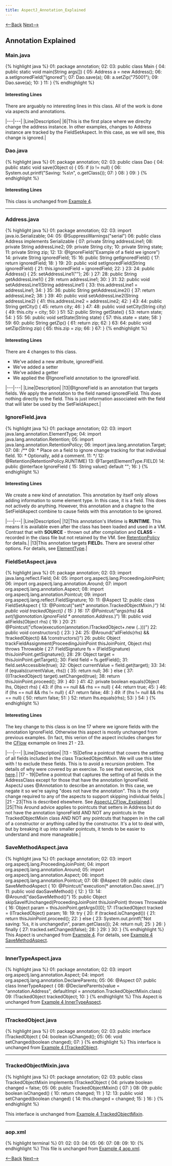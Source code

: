 ```yaml
---
title: AspectJ_Annotation_Explained
---
```

[<--Back](AspectJ_Annotation_Thinking) [Next-->](AspectJ_Annotation_Exercises)

## Annotation Explained
### Main.java
{% highlight java %}
01: package annotation;
02: 
03: public class Main {
04:     public static void main(String args[]) {
05:         Address a = new Address();
06:         a.setIgnoredField("Ignored");
07:         Dao.save(a);
08:         a.setZip("75001");
09:         Dao.save(a);
10:     }
11: }
{% endhighlight %}
#### Interesting Lines
There are arguably no interesting lines in this class. All of the work is done via aspects and annotations.

|---|---|
|Line|Description|
|6|This is the first place where we direclty change the address instance. In other examples, changes to Address instance are tracked by the FieldSetAspect. In this case, as we will see, this change is ignored.|

### Dao.java
{% highlight java %}
01: package annotation;
02: 
03: public class Dao {
04:     public static void save(Object o) {
05:         if (o != null) {
06:             System.out.printf("Saving: %s\n", o.getClass());
07:         }
08:     }
09: }
{% endhighlight %}
#### Interesting Lines
This class is unchanged from [Example 4](AspectJEX4Explained#Dao).

----
### Address.java
{% highlight java %}
01: package annotation;
02: 
03: import java.io.Serializable;
04: 
05: @SuppressWarnings("serial")
06: public class Address implements Serializable {
07:     private String addressLine1;
08:     private String addressLine2;
09:     private String city;
10:     private String state;
11:     private String zip;
12: 
13:     @IgnoreField("Example of a field we ignore")
14:     private String ignoredField;
15: 
16:     public String getIgnoredField() {
17:         return ignoredField;
18:     }
19: 
20:     public void setIgnoredField(String ignoredField) {
21:         this.ignoredField = ignoredField;
22:     }
23: 
24:     public Address() {
25:         setAddressLine1("");
26:     }
27: 
28:     public String getAddressLine1() {
29:         return addressLine1;
30:     }
31: 
32:     public void setAddressLine1(String addressLine1) {
33:         this.addressLine1 = addressLine1;
34:     }
35: 
36:     public String getAddressLine2() {
37:         return addressLine2;
38:     }
39: 
40:     public void setAddressLine2(String addressLine2) {
41:         this.addressLine2 = addressLine2;
42:     }
43: 
44:     public String getCity() {
45:         return city;
46:     }
47: 
48:     public void setCity(String city) {
49:         this.city = city;
50:     }
51: 
52:     public String getState() {
53:         return state;
54:     }
55: 
56:     public void setState(String state) {
57:         this.state = state;
58:     }
59: 
60:     public String getZip() {
61:         return zip;
62:     }
63: 
64:     public void setZip(String zip) {
65:         this.zip = zip;
66:     }
67: }
{% endhighlight %}
#### Interesting Lines
There are 4 changes to this class.
* We've added a new attribute, ignoredField.
* We've added a setter
* We've added a getter
* We applied the @IgnoreField annotation to the ignoredField.

|---|---|
|Line|Description|
|13|@IgnoreField is an annotation that targets fields. We apply the annotation to the field named ignoredField. This does nothing directly to the field. This is just information associated with the field that will later be used by the SetFieldAspect.|

### IgnoreField.java
{% highlight java %}
01: package annotation;
02: 
03: import java.lang.annotation.ElementType;
04: import java.lang.annotation.Retention;
05: import java.lang.annotation.RetentionPolicy;
06: import java.lang.annotation.Target;
07: 
08: /**
09:  * Place on a field to ignore change tracking for that individual field.
10:  * Optionally, add a comment.
11:  */
12: @Retention(RetentionPolicy.RUNTIME)
13: @Target(ElementType.FIELD)
14: public @interface IgnoreField {
15:     String value() default "";
16: }
{% endhighlight %}

#### Interesting Lines
We create a new kind of annotation. This annotation by itself only allows adding information to some element type. In this case, it is a field. This does not actively do anything. However, this annotation and a chagne to the SetFieldAspect combine to cause fields with this annotation to be ignored.

|---|---|
|Line|Description|
|12|This annotation's lifetime is **RUNTIME**. This means it is available even after the class has been loaded and used in a VM. Contrast that with **SOURCE** - thrown out after compilation and **CLASS** - recorded in the class file but not retained by the VM. See [RetentionPolicy](http://java.sun.com/j2se/1.5.0/docs/api/java/lang/annotation/RetentionPolicy.html) for details.|
|13|This annotation targets **FIELD**s. There are several other options. For details, see [ElementType](http://java.sun.com/j2se/1.5.0/docs/api/java/lang/annotation/ElementType.html).|

### FieldSetAspect.java
{% highlight java %}
01: package annotation;
02: 
03: import java.lang.reflect.Field;
04: 
05: import org.aspectj.lang.ProceedingJoinPoint;
06: import org.aspectj.lang.annotation.Around;
07: import org.aspectj.lang.annotation.Aspect;
08: import org.aspectj.lang.annotation.Pointcut;
09: import org.aspectj.lang.reflect.FieldSignature;
10: 
11: @Aspect
12: public class FieldSetAspect {
13:     @Pointcut("set(* annotation.TrackedObjectMixin.*)")
14:     public void trackedObject() {
15:     }
16: 
17:     @Pointcut("args(rhs) && set(!@annotation.IgnoreField * annotation.Address.*)")
18:     public void allFields(Object rhs) {
19:     }
20: 
21:     @Pointcut("cflow(execution(annotation.ITrackedObject+.new (..)))")
22:     public void constructors() {
23:     }
24: 
25:     @Around("allFields(rhs) && !trackedObject() && !constructors()")
26:     public Object trackFieldAssignment(ProceedingJoinPoint thisJoinPoint, Object rhs) throws Throwable {
27:         FieldSignature fs = (FieldSignature) thisJoinPoint.getSignature();
28: 
29:         Object target = thisJoinPoint.getTarget();
30:         Field field = fs.getField();
31:         field.setAccessible(true);
32:         Object currentValue = field.get(target);
33: 
34:         if (equals(currentValue, rhs)) {
35:             return null;
36:         } else {
37:             ((ITrackedObject) target).setChanged(true);
38:             return thisJoinPoint.proceed();
39:         }
40:     }
41: 
42:     private boolean equals(Object lhs, Object rhs) {
43:         if (lhs == null && rhs == null) {
44:             return true;
45:         }
46:         if (lhs == null && rhs != null) {
47:             return false;
48:         }
49:         if (lhs != null && rhs == null) {
50:             return false;
51:         }
52:         return lhs.equals(rhs);
53:     }
54: }
{% endhighlight %}

#### Interesting Lines
The key change to this class is on line 17 where we ignore fields with the annotation IgnoreField. Otherwise this aspect is mostly unchanged from previous examples. (In fact, this verion of the aspect includes changes for the [CFlow](AspectJ_CFlow) exmample on lines 21 - 23.

|---|---|
|Line|Description|
|13 - 15|Define a pointcut that covers the setting of all fields included in the class TrackedObjectMixin. We will use this later with ! to exclude these fields. This is to avoid a recursion problem. The details of why were covered by an exercise. To see that exercise, click [here](AspectJEX4ApplyYourself#Unexpected_Recursion).|
|17 - 19|Define a pointcut that captures the setting of all fields in the AddressClass except for those that have the annotation IgnoreField. AspectJ uses @Annotation to describe an annotation. In this case, we negate it so we're saying "does not have the annotation". This is the only change required to any of the aspects to support skipping individual fields.|
|21 - 23|This is described elsewhere. See [AspectJ_CFlow_Explained](AspectJ_CFlow_Explained).|
|25|This Around advice applies to pointcuts that setters in Address but do not have the annotation IgnoreField AND NOT any pointcuts in the TrackedObjectMixin class AND NOT any pointcuts that happen in in the call of a constructor or anything called by the constructor. It's a lot to deal with, but by breaking it up into smaller pointcuts, it tends to be easier to understand and more manageable.|

### SaveMethodAspect.java
{% highlight java %}
01: package annotation;
02: 
03: import org.aspectj.lang.ProceedingJoinPoint;
04: import org.aspectj.lang.annotation.Around;
05: import org.aspectj.lang.annotation.Aspect;
06: import org.aspectj.lang.annotation.Pointcut;
07: 
08: @Aspect
09: public class SaveMethodAspect {
10:     @Pointcut("execution(* annotation.Dao.save(..))")
11:     public void daoSaveMethod() {
12:     }
13: 
14:     @Around("daoSaveMethod()")
15:     public Object skipSaveIfUnchanged(ProceedingJoinPoint thisJoinPoint) throws Throwable {
16:         Object param = thisJoinPoint.getArgs()[0];
17:         ITrackedObject tracked = (ITrackedObject) param;
18: 
19:         try {
20:             if (tracked.isChanged()) {
21:                 return thisJoinPoint.proceed();
22:             } else {
23:                 System.out.printf("Not saving: %s, it is unchanged\n", param.getClass());
24:                 return null;
25:             }
26:         } finally {
27:             tracked.setChanged(false);
28:         }
29:     }
30: }
{% endhighlight %}
This Aspect is unchanged from [Example 4](AspectJ_Example_4). For details, see [Example 4 SaveMethodAspect](AspectJEX4Explained#SaveMethodAspect).

----
### InnerTypeAspect.java
{% highlight java %}
01: package annotation;
02: 
03: import org.aspectj.lang.annotation.Aspect;
04: import org.aspectj.lang.annotation.DeclareParents;
05: 
06: @Aspect
07: public class InnerTypeAspect {
08:     @DeclareParents(value = "annotation.Address", defaultImpl = annotation.TrackedObjectMixin.class)
09:     ITrackedObject trackedObject;
10: }
{% endhighlight %}
This Aspect is unchanged from [Example 4 InnerTypeAspect](AspectJEX4Explained#InnerTypeAspect).

----
### ITrackedObject.java
{% highlight java %}
01: package annotation;
02: 
03: public interface ITrackedObject {
04:     boolean isChanged();
05: 
06:     void setChanged(boolean changed);
07: }
{% endhighlight %}
This interface is unchanged from [Example 4 ITrackedObject](AspectJEX4Explained#ITrackedObject).

----
### TrackedObjectMixin.java
{% highlight java %}
01: package annotation;
02: 
03: public class TrackedObjectMixin implements ITrackedObject {
04:     private boolean changed = false;
05: 
06:     public TrackedObjectMixin() {
07:     }
08: 
09:     public boolean isChanged() {
10:         return changed;
11:     }
12: 
13:     public void setChanged(boolean changed) {
14:         this.changed = changed;
15:     }
16: }
{% endhighlight %}

This interface is unchanged from [Example 4 TrackedObjectMixin](AspectJEX4Explained#TrackedObjectMixin).

----
### aop.xml
{% highlight terminal %}
01: <aspectj>
02: 	<aspects>
03: 		<aspect name="annotation.FieldSetAspect"/>
04: 		<aspect name="annotation.InnerTypeAspect"/>
05: 		<aspect name="annotation.SaveMethodAspect"/>
06: 	</aspects>
07: 	<weaver>
08: 		<include within="annotation.*"/>
09: 	</weaver>
10: </aspectj>
{% endhighlight %}
This file is unchanged from [Example 4 aop.xml](AspectJEX4Explained#aop).

[<--Back](AspectJ_Annotation_Thinking) [Next-->](AspectJ_Annotation_Exercises)
